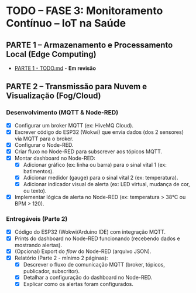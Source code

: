 # TODO – FASE 3: Monitoramento Contínuo – IoT na Saúde

## PARTE 1 – Armazenamento e Processamento Local (Edge Computing)

- [PARTE 1 - TODO.md](./part1/TODO.md) - **Em revisão**

## PARTE 2 – Transmissão para Nuvem e Visualização (Fog/Cloud)

### Desenvolvimento (MQTT & Node-RED)

- [x] Configurar um broker MQTT (ex: HiveMQ Cloud).
- [x] Escrever código do ESP32 (Wokwi) que envia dados (dos 2 sensores) via MQTT para o broker.
- [x] Configurar o Node-RED.
- [x] Criar fluxo no Node-RED para subscrever aos tópicos MQTT.
- [x] Montar dashboard no Node-RED:
    - [x] Adicionar gráfico (ex: linha ou barra) para o sinal vital 1 (ex: batimentos).
    - [x] Adicionar medidor (gauge) para o sinal vital 2 (ex: temperatura).
    - [x] Adicionar indicador visual de alerta (ex: LED virtual, mudança de cor, ou texto).
- [x] Implementar lógica de alerta no Node-RED (ex: temperatura > 38°C ou BPM > 120).

### Entregáveis (Parte 2)

- [x] Código do ESP32 (Wokwi/Arduino IDE) com integração MQTT.
- [x] Prints do dashboard no Node-RED funcionando (recebendo dados e mostrando alertas).
- [x] (Opcional) Export do *flow* do Node-RED (arquivo JSON).
- [x] Relatório (Parte 2 - mínimo 2 páginas):
    - [x] Descrever o fluxo de comunicação MQTT (broker, tópicos, publicador, subscritor).
    - [x] Detalhar a configuração do dashboard no Node-RED.
    - [x] Explicar como os alertas foram configurados.
